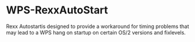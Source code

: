 WPS-RexxAutoStart
=================

Rexx Autostartis designed to provide a workaround for timing problems that may lead to a WPS hang on startup on certain OS/2 versions and fixlevels. 